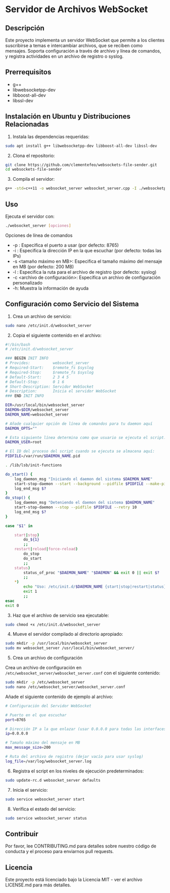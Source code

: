 # Servidor de Archivos WebSocket

## Descripción

Este proyecto implementa un servidor WebSocket que permite a los clientes suscribirse a temas e intercambiar archivos, que se reciben como mensajes. Soporta configuración a través de archivo y línea de comandos, y registra actividades en un archivo de registro o syslog.

## Prerrequisitos

- g++
- libwebsocketpp-dev
- libboost-all-dev
- libssl-dev

## Instalación en Ubuntu y Distribuciones Relacionadas

1. Instala las dependencias requeridas:

```bash
sudo apt install g++ libwebsocketpp-dev libboost-all-dev libssl-dev
```
2. Clona el repositorio:

```bash
git clone https://github.com/clementefeo/websockets-file-sender.git
cd websockets-file-sender
```
3. Compila el servidor:

```bash
g++ -std=c++11 -o websocket_server websocket_server.cpp -I ./websocketpp -lboost_system -lboost_thread -lssl -lcrypto
```
## Uso

Ejecuta el servidor con:

```bash
./websocket_server [opciones]
```

Opciones de línea de comandos

- -p <puerto>: Especifica el puerto a usar (por defecto: 8765)
- -i <IP>: Especifica la dirección IP en la que escuchar (por defecto: todas las IPs)
- -s <tamaño máximo en MB>: Especifica el tamaño máximo del mensaje en MB (por defecto: 200 MB)
- -l <ruta del archivo de registro>: Especifica la ruta para el archivo de registro (por defecto: syslog)
- -c <archivo de configuración>: Especifica un archivo de configuración personalizado
- -h: Muestra la información de ayuda

## Configuración como Servicio del Sistema

1. Crea un archivo de servicio:

```bash
sudo nano /etc/init.d/websocket_server
```
2. Copia el siguiente contenido en el archivo:

```bash
#!/bin/bash
# /etc/init.d/websocket_server

### BEGIN INIT INFO
# Provides:          websocket_server
# Required-Start:    $remote_fs $syslog
# Required-Stop:     $remote_fs $syslog
# Default-Start:     2 3 4 5
# Default-Stop:      0 1 6
# Short-Description: Servidor WebSocket
# Description:       Inicia el servidor WebSocket
### END INIT INFO

DIR=/usr/local/bin/websocket_server
DAEMON=$DIR/websocket_server
DAEMON_NAME=websocket_server

# Añade cualquier opción de línea de comandos para tu daemon aquí
DAEMON_OPTS=""

# Esta siguiente línea determina como que usuario se ejecuta el script.
DAEMON_USER=root

# El ID del proceso del script cuando se ejecuta se almacena aquí:
PIDFILE=/var/run/$DAEMON_NAME.pid

. /lib/lsb/init-functions

do_start() {
    log_daemon_msg "Iniciando el daemon del sistema $DAEMON_NAME"
    start-stop-daemon --start --background --pidfile $PIDFILE --make-pidfile --user $DAEMON_USER --exec $DAEMON -- $DAEMON_OPTS
    log_end_msg $?
}
do_stop() {
    log_daemon_msg "Deteniendo el daemon del sistema $DAEMON_NAME"
    start-stop-daemon --stop --pidfile $PIDFILE --retry 10
    log_end_msg $?
}

case "$1" in

    start|stop)
        do_${1}
        ;;
    restart|reload|force-reload)
        do_stop
        do_start
        ;;
    status)
        status_of_proc "$DAEMON_NAME" "$DAEMON" && exit 0 || exit $?
        ;;
    *)
        echo "Uso: /etc/init.d/$DAEMON_NAME {start|stop|restart|status}"
        exit 1
        ;;
esac
exit 0
```

3. Haz que el archivo de servicio sea ejecutable:

```bash
sudo chmod +x /etc/init.d/websocket_server
```

4. Mueve el servidor compilado al directorio apropiado:

```bash
sudo mkdir -p /usr/local/bin/websocket_server
sudo mv websocket_server /usr/local/bin/websocket_server/
```

5. Crea un archivo de configuración

Crea un archivo de configuración en `/etc/websocket_server/websocket_server.conf` con el siguiente contenido:

```bash
sudo mkdir -p /etc/websocket_server
sudo nano /etc/websocket_server/websocket_server.conf
```

Añade el siguiente contenido de ejemplo al archivo:

```bash
# Configuración del Servidor WebSocket

# Puerto en el que escuchar
port=8765

# Dirección IP a la que enlazar (usar 0.0.0.0 para todas las interfaces)
ip=0.0.0.0

# Tamaño máximo del mensaje en MB
max_message_size=200

# Ruta del archivo de registro (dejar vacío para usar syslog)
log_file=/var/log/websocket_server.log
```

6. Registra el script en los niveles de ejecución predeterminados:

```bash
sudo update-rc.d websocket_server defaults
```

7. Inicia el servicio:

```bash
sudo service websocket_server start
```
8. Verifica el estado del servicio:

```bash
sudo service websocket_server status
```

## Contribuir
Por favor, lee CONTRIBUTING.md para detalles sobre nuestro código de conducta y el proceso para enviarnos pull requests.

## Licencia
Este proyecto está licenciado bajo la Licencia MIT - ver el archivo LICENSE.md para más detalles.
